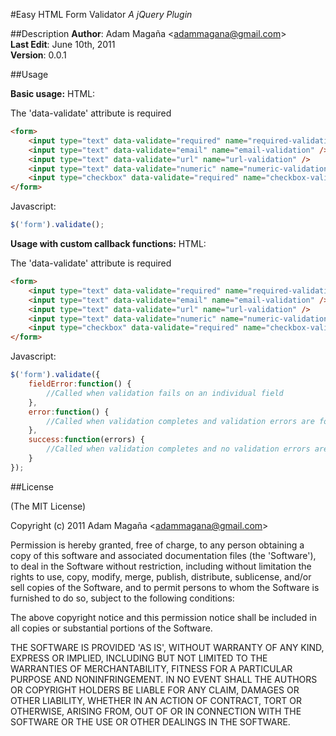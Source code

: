 #Easy HTML Form Validator
*A jQuery Plugin*

##Description
**Author**: Adam Magaña &lt;adammagana@gmail.com&gt;  
**Last Edit**: June 10th, 2011  
**Version**: 0.0.1

##Usage

**Basic usage:**
HTML:

The 'data-validate' attribute is required
```html
<form>
    <input type="text" data-validate="required" name="required-validation" />
    <input type="text" data-validate="email" name="email-validation" />
    <input type="text" data-validate="url" name="url-validation" />
    <input type="text" data-validate="numeric" name="numeric-validation" />
    <input type="checkbox" data-validate="required" name="checkbox-validation" />
</form>
```

Javascript:
```javascript
$('form').validate();
```

**Usage with custom callback functions:**
HTML:

The 'data-validate' attribute is required
```html
<form>
    <input type="text" data-validate="required" name="required-validation" />
    <input type="text" data-validate="email" name="email-validation" />
    <input type="text" data-validate="url" name="url-validation" />
    <input type="text" data-validate="numeric" name="numeric-validation" />
    <input type="checkbox" data-validate="required" name="checkbox-validation" />
</form>
```

Javascript:
```javascript
$('form').validate({
    fieldError:function() {
        //Called when validation fails on an individual field
    },
    error:function() {
        //Called when validation completes and validation errors are found
    },
    success:function(errors) {
        //Called when validation completes and no validation errors are found
    }
});
```

##License 

(The MIT License)

Copyright (c) 2011 Adam Magaña &lt;adammagana@gmail.com&gt;

Permission is hereby granted, free of charge, to any person obtaining
a copy of this software and associated documentation files (the
'Software'), to deal in the Software without restriction, including
without limitation the rights to use, copy, modify, merge, publish,
distribute, sublicense, and/or sell copies of the Software, and to
permit persons to whom the Software is furnished to do so, subject to
the following conditions:

The above copyright notice and this permission notice shall be
included in all copies or substantial portions of the Software.

THE SOFTWARE IS PROVIDED 'AS IS', WITHOUT WARRANTY OF ANY KIND,
EXPRESS OR IMPLIED, INCLUDING BUT NOT LIMITED TO THE WARRANTIES OF
MERCHANTABILITY, FITNESS FOR A PARTICULAR PURPOSE AND NONINFRINGEMENT.
IN NO EVENT SHALL THE AUTHORS OR COPYRIGHT HOLDERS BE LIABLE FOR ANY
CLAIM, DAMAGES OR OTHER LIABILITY, WHETHER IN AN ACTION OF CONTRACT,
TORT OR OTHERWISE, ARISING FROM, OUT OF OR IN CONNECTION WITH THE
SOFTWARE OR THE USE OR OTHER DEALINGS IN THE SOFTWARE.